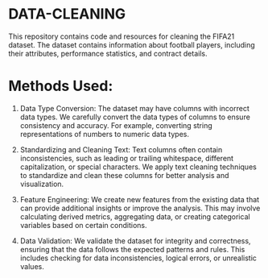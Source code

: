 # DATA-CLEANING

This repository contains code and resources for cleaning the FIFA21 dataset. The dataset contains information about football players, including their attributes, performance statistics, and contract details.

# Methods Used: 

1. Data Type Conversion: The dataset may have columns with incorrect data types. We carefully convert the data types of columns to ensure consistency and accuracy. For example, converting string representations of numbers to numeric data types.

2. Standardizing and Cleaning Text: Text columns often contain inconsistencies, such as leading or trailing whitespace, different capitalization, or special characters. We apply text cleaning techniques to standardize and clean these columns for better analysis and visualization.

3. Feature Engineering: We create new features from the existing data that can provide additional insights or improve the analysis. This may involve calculating derived metrics, aggregating data, or creating categorical variables based on certain conditions.

4. Data Validation: We validate the dataset for integrity and correctness, ensuring that the data follows the expected patterns and rules. This includes checking for data inconsistencies, logical errors, or unrealistic values.
